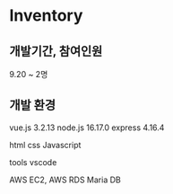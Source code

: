 # Inventory

## 개발기간, 참여인원 
9.20 ~ 
2명

## 개발 환경
vue.js 3.2.13 
node.js 16.17.0
express 4.16.4

html
css
Javascript

tools 
vscode


AWS EC2,
AWS RDS
Maria DB
